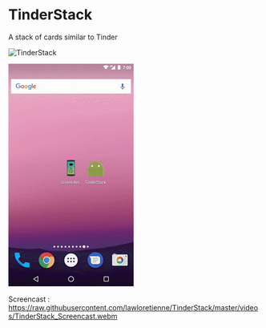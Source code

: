 # TinderStack
A stack of cards similar to Tinder

![TinderStack](https://raw.githubusercontent.com/lawloretienne/TinderStack/master/images/TinderStack_Screenshot.png)

![Demo screenshot][1]

Screencast : https://raw.githubusercontent.com/lawloretienne/TinderStack/master/videos/TinderStack_Screencast.webm

[1]: ./videos/TinderStack_Screencast.gif

